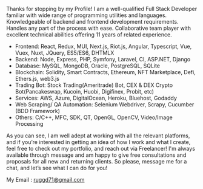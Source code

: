Thanks for stopping by my Profile!
I am a well-qualified Full Stack Developer familiar with wide range of programming utilities and languages.
Knowledgeable of backend and frontend development requirements.
Handles any part of the process with ease.
Collaborative team player with excellent technical abilities offering 11 years of related experience.

- Frontend: React, Redux, MUI, Next.js, Riot.js, Angular, Typescript, Vue, Vuex, Nuxt, JQuery, ES5/ES6, DHTMLX
- Backend: Node, Express, PHP, Symfony, Laravel, CI, ASP.NET, Django
- Database: MySQL, MongoDB, Oracle, PostgreSQL, SQLite
- Blockchain: Solidity, Smart Contracts, Ethereum, NFT Marketplace, Defi, Ethers.js, web3.js
- Trading Bot: Stock Trading(Ameritrade) Bot, CEX & DEX Crypto Bot(Pancakeswap, Kucoin, Huobi, Digifinex, Probit, etc)
- Services: AWS, Azure, DigitalOcean, Heroku, Bluehost, Godaddy
- Web Scraping/ QA Automation: Selenium Webdriver, Scrapy, Cucumber (BDD Framework)
- Others: C/C++, MFC, SDK, QT, OpenGL, OpenCV, Video/Image Processing

As you can see, I am well adept at working with all the relevant platforms, and if you’re interested in getting an idea of how I work and what I create, feel free to check out my portfolio, and reach out via Freelancer!
I'm always available through message and am happy to give free consultations and proposals for all new and returning clients.
So please, message me for a chat, and let’s see what I can do for you!

My Email : ruggd71@gmail.com
